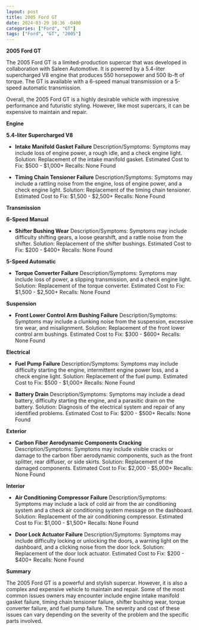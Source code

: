 ```yaml
---
layout: post
title: 2005 Ford GT
date: 2024-03-29 10:36 -0400
categories: ["Ford", "GT"]
tags: ["Ford", "GT", "2005"]
---
```

**2005 Ford GT**

The 2005 Ford GT is a limited-production supercar that was developed in collaboration with Saleen Automotive. It is powered by a 5.4-liter supercharged V8 engine that produces 550 horsepower and 500 lb-ft of torque. The GT is available with a 6-speed manual transmission or a 5-speed automatic transmission.

Overall, the 2005 Ford GT is a highly desirable vehicle with impressive performance and futuristic styling. However, like most supercars, it can be expensive to maintain and repair.

**Engine**

**5.4-liter Supercharged V8**

* **Intake Manifold Gasket Failure**
Description/Symptoms: Symptoms may include loss of engine power, a rough idle, and a check engine light.
Solution: Replacement of the intake manifold gasket.
Estimated Cost to Fix: $500 - $1,000+
Recalls: None Found

* **Timing Chain Tensioner Failure**
Description/Symptoms: Symptoms may include a rattling noise from the engine, loss of engine power, and a check engine light.
Solution: Replacement of the timing chain tensioner.
Estimated Cost to Fix: $1,500 - $2,500+
Recalls: None Found

**Transmission**

**6-Speed Manual**

* **Shifter Bushing Wear**
Description/Symptoms: Symptoms may include difficulty shifting gears, a loose gearshift, and a rattle noise from the shifter.
Solution: Replacement of the shifter bushings.
Estimated Cost to Fix: $200 - $400+
Recalls: None Found

**5-Speed Automatic**

* **Torque Converter Failure**
Description/Symptoms: Symptoms may include loss of power, a slipping transmission, and a check engine light.
Solution: Replacement of the torque converter.
Estimated Cost to Fix: $1,500 - $2,500+
Recalls: None Found

**Suspension**

* **Front Lower Control Arm Bushing Failure**
Description/Symptoms: Symptoms may include a clunking noise from the suspension, excessive tire wear, and misalignment.
Solution: Replacement of the front lower control arm bushings.
Estimated Cost to Fix: $300 - $600+
Recalls: None Found

**Electrical**

* **Fuel Pump Failure**
Description/Symptoms: Symptoms may include difficulty starting the engine, intermittent engine power loss, and a check engine light.
Solution: Replacement of the fuel pump.
Estimated Cost to Fix: $500 - $1,000+
Recalls: None Found

* **Battery Drain**
Description/Symptoms: Symptoms may include a dead battery, difficulty starting the engine, and a parasitic drain on the battery.
Solution: Diagnosis of the electrical system and repair of any identified problems.
Estimated Cost to Fix: $200 - $500+
Recalls: None Found

**Exterior**

* **Carbon Fiber Aerodynamic Components Cracking**
Description/Symptoms: Symptoms may include visible cracks or damage to the carbon fiber aerodynamic components, such as the front splitter, rear diffuser, or side skirts.
Solution: Replacement of the damaged components.
Estimated Cost to Fix: $2,000 - $5,000+
Recalls: None Found

**Interior**

* **Air Conditioning Compressor Failure**
Description/Symptoms: Symptoms may include a lack of cold air from the air conditioning system and a check air conditioning system message on the dashboard.
Solution: Replacement of the air conditioning compressor.
Estimated Cost to Fix: $1,000 - $1,500+
Recalls: None Found

* **Door Lock Actuator Failure**
Description/Symptoms: Symptoms may include difficulty locking or unlocking the doors, a warning light on the dashboard, and a clicking noise from the door lock.
Solution: Replacement of the door lock actuator.
Estimated Cost to Fix: $200 - $400+
Recalls: None Found

**Summary**

The 2005 Ford GT is a powerful and stylish supercar. However, it is also a complex and expensive vehicle to maintain and repair. Some of the most common issues owners may encounter include engine intake manifold gasket failure, timing chain tensioner failure, shifter bushing wear, torque converter failure, and fuel pump failure. The severity and cost of these issues can vary depending on the severity of the problem and the specific parts involved.
